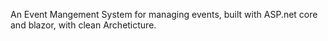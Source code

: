 An Event Mangement System for managing events, built with ASP.net core and blazor, with clean Archeticture.
